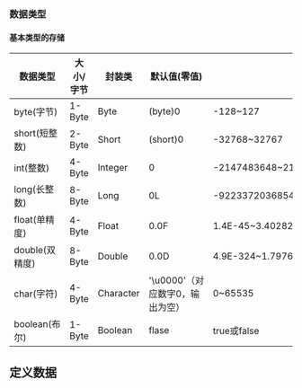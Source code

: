 ### 数据类型
#### 基本类型的存储



| 数据类型       | 大小/字节 | 封装类    | 默认值(零值)                    | 可表示数据范围                           |
| -------------- | --------- | --------- | ------------------------------- | ---------------------------------------- |
| byte(字节)     | 1-Byte    | Byte      | (byte)0                         | -128~127                                 |
| short(短整数)  | 2-Byte    | Short     | (short)0                        | -32768~32767                             |
| int(整数)      | 4-Byte    | Integer   | 0                               | -2147483648~2147483647                   |
| long(长整数)   | 8-Byte    | Long      | 0L                              | -9223372036854775808~9223372036854775807 |
| float(单精度)  | 4-Byte    | Float     | 0.0F                            | 1.4E-45~3.4028235E38                     |
| double(双精度) | 8-Byte    | Double    | 0.0D                            | 4.9E-324~1.7976931348623157E308          |
| char(字符)     | 4-Byte    | Character | '\u0000'（对应数字0，输出为空） | 0~65535                                  |
| boolean(布尔)  | 1-Byte    | Boolean   | flase                           | true或false                              |



## 定义数据





